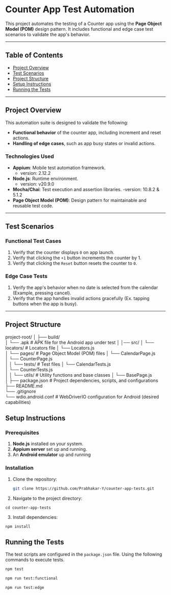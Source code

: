 # **Counter App Test Automation**

This project automates the testing of a Counter app using the **Page Object Model (POM)** design pattern.
It includes functional and edge case test scenarios to validate the app's behavior.

---

## **Table of Contents**
- [Project Overview](#project-overview)
- [Test Scenarios](#test-scenarios)
- [Project Structure](#project-structure)
- [Setup Instructions](#setup-instructions)
- [Running the Tests](#running-the-tests)

---

## **Project Overview**

This automation suite is designed to validate the following:
- **Functional behavior** of the counter app, including increment and reset actions.
- **Handling of edge cases**, such as app busy states or invalid actions.

### **Technologies Used**
- **Appium**: Mobile test automation framework.
  - version: 2.12.2
- **Node.js**: Runtime environment.
  - version: v20.9.0
- **Mocha/Chai**: Test execution and assertion libraries.
    -version: 10.8.2 & 5.1.2
- **Page Object Model (POM)**: Design pattern for maintainable and reusable test code.

---

## **Test Scenarios**

### **Functional Test Cases**
1. Verify that the counter displays `0` on app launch.
2. Verify that clicking the `+1` button increments the counter by 1.
3. Verify that clicking the `Reset` button resets the counter to `0`.

### **Edge Case Tests**
1. Verify the app's behavior when no date is selected from the calendar (Example, pressing cancel).
2. Verify that the app handles invalid actions gracefully (Ex. tapping buttons when the app is busy).

---

## **Project Structure**
project-root/
│
├── build/                      
│   └── .apk                    # APK file for the Android app under test
│ 
│── src/
│   └── locators/               # Locators file
│       └── Locators.js  
│   └── pages/                  # Page Object Model (POM) files
│      └── CalendarPage.js      
│      └── CounterPage.js       
│ 
│    └── tests/                 # Test files
│         └── CalendarTests.js  
│         └── CounterTests.js   
│
│    └── utils/                 # Utility functions and base classes
│       └── BasePage.js         
│
├── package.json                # Project dependencies, scripts, and configurations
├── README.md                   
└── .gitignore                  
└── wdio.android.conf           # WebDriverIO configuration for Android (desired capabilities)



## **Setup Instructions**

### Prerequisites
1. **Node.js** installed on your system.
2. **Appium server** set up and running.
3. An **Android emulator** up and running 

### Installation
1. Clone the repository:
   ```bash
   git clone https://github.com/Prabhakar-Y/counter-app-tests.git
   ```

2. Navigate to the project directory:
  ```
  cd counter-app-tests
  ```
3. Install dependencies:
  ```
  npm install
  ```
## Running the Tests
  The test scripts are configured in the `package.json` file. Using the following commands to execute tests.
  

```bash
npm test

npm run test:functional

npm run test:edge
```